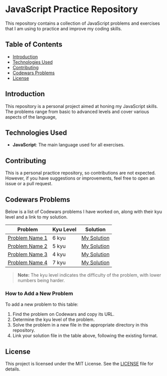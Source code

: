 # JavaScript Practice Repository

This repository contains a collection of JavaScript problems and exercises that I am using to practice and improve my coding skills.

## Table of Contents

- [Introduction](#introduction)
- [Technologies Used](#technologies-used)
- [Contributing](#contributing)
- [Codewars Problems](#codewars-problems)
- [License](#license)

## Introduction

This repository is a personal project aimed at honing my JavaScript skills. The problems range from basic to advanced levels and cover various aspects of the language,

## Technologies Used

- **JavaScript**: The main language used for all exercises.

## Contributing

This is a personal practice repository, so contributions are not expected. However, if you have suggestions or improvements, feel free to open an issue or a pull request.

## Codewars Problems

Below is a list of Codewars problems I have worked on, along with their kyu level and a link to my solution.

| Problem                                                        | Kyu Level | Solution                                  |
| -------------------------------------------------------------- | --------- | ----------------------------------------- |
| [Problem Name 1](https://www.codewars.com/kata/problem-link-1) | 6 kyu     | [My Solution](link-to-your-solution-1.js) |
| [Problem Name 2](https://www.codewars.com/kata/problem-link-2) | 5 kyu     | [My Solution](link-to-your-solution-2.js) |
| [Problem Name 3](https://www.codewars.com/kata/problem-link-3) | 4 kyu     | [My Solution](link-to-your-solution-3.js) |
| [Problem Name 4](https://www.codewars.com/kata/problem-link-4) | 7 kyu     | [My Solution](link-to-your-solution-4.js) |

> **Note:** The kyu level indicates the difficulty of the problem, with lower numbers being harder.

### How to Add a New Problem

To add a new problem to this table:

1. Find the problem on Codewars and copy its URL.
2. Determine the kyu level of the problem.
3. Solve the problem in a new file in the appropriate directory in this repository.
4. Link your solution file in the table above, following the existing format.

## License

This project is licensed under the MIT License. See the [LICENSE](https://github.com/git/git-scm.com/blob/main/MIT-LICENSE.txt) file for details.
